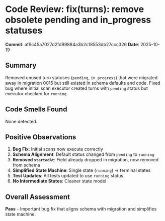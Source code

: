 # Code Review: fix(turns): remove obsolete pending and in_progress statuses

**Commit**: af9c45a7027d2fd99884a3b2c18553db27ccc326
**Date**: 2025-10-19

## Summary
Removed unused turn statuses (`pending`, `in_progress`) that were migrated away in migration 0015 but still existed in schema defaults and code. Fixed bug where initial scan executor created turns with `pending` status but executor checked for `running`.

## Code Smells Found

None detected.

## Positive Observations

1. **Bug Fix**: Initial scans now execute correctly
2. **Schema Alignment**: Default status changed from `pending` to `running`
3. **Removed `startedAt`**: Field already dropped in migration, now removed from schema
4. **Simplified State Machine**: Single state (`running`) → terminal states
5. **Test Updates**: All tests updated to use `running` status
6. **No Intermediate States**: Cleaner state model

## Overall Assessment
**Pass** - Important bug fix that aligns schema with migration and simplifies state machine.

